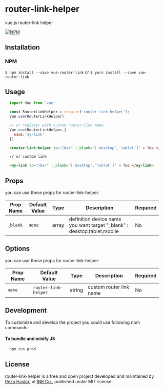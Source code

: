 # router-link-helper
vue.js router-link helper

[![NPM](https://nodei.co/npm/outer-link-helper.png)](https://npmjs.org/package/outer-link-helper)

## Installation
### NPM
`$ npm install --save vue-router-link`
or
`$ yarn install --save vue-router-link`

## Usage

```javascript
  import Vue from 'vue'

  const RouterLinkHelper = require('router-link-helper');
  Vue.use(RouterLinkHelper)

  // or register with custom router-link name
  Vue.use(RouterLinkHelper,{
    name:'my-link'
  })
```

```html
  <router-link-helper to="/bar" :_blank="['desktop','tablet']" > foo </router-link-helper>

  // or custom link

  <my-link to="/bar" :_blank="['desktop','tablet']" > foo </my-link>
```

## Props
you can use these props for router-link-helper:

| Prop Name | Default Value | Type | Description | Required |
| ------ | ------------- | ---- | ----------- | -------- |
| `_blank` | `none` | array | definition device name you want target "_blank" : desktop,tablet,mobile   | No |

## Options
you can use these props for router-link-helper:

| Prop Name | Default Value | Type | Description | Required |
| ------ | ------------- | ---- | ----------- | -------- |
| `name` | `router-link-helper` | string | custom router link name  | No |

## Development
To customize and develop the project you could use following npm commands:



#### To bundle and minify JS
```bash
  npm run prod
```



## License
router-link-helper is a free and open project developed and maintained by [Reza Haidari](https://github.com/RezaHaidari) at [INB Co.](http://inb-co.com), published under MIT license.



